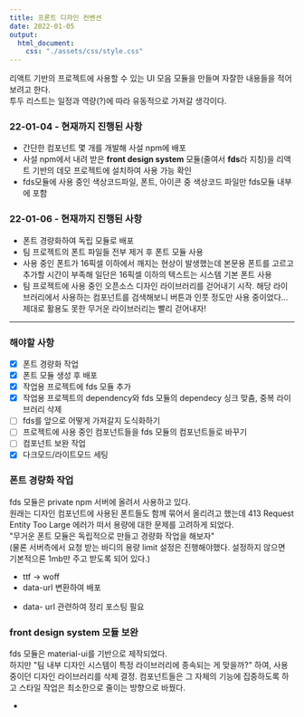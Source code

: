 ```yaml
---
title: 프론트 디자인 컨벤션
date: 2022-01-05
output:
  html_document:
    css: "./assets/css/style.css"
---
```


리액트 기반의 프로젝트에 사용할 수 있는 UI 모음 모듈을 만들며 자잘한 내용들을 적어보려고 한다.  
투두 리스트는 일정과 역량(?)에 따라 유동적으로 가져갈 생각이다.

### 22-01-04 - 현재까지 진행된 사항

- 간단한 컴포넌트 몇 개를 개발해 사설 npm에 배포
- 사설 npm에서 내려 받은 **front design system** 모듈(줄여서 **fds**라 지칭)을 리액트 기반의 데모 프로젝트에 설치하여 사용 가능 확인
- fds모듈에 사용 중인 색상코드파일, 폰트, 아이콘 중 색상코드 파일만 fds모듈 내부에 포함

### 22-01-06 - 현재까지 진행된 사항

- 폰트 경량화하여 독립 모듈로 배포
- 팀 프로젝트의 폰트 파일들 전부 제거 후 폰트 모듈 사용
- 사용 중인 폰트가 16픽셀 이하에서 깨지는 현상이 발생했는데 본문용 폰트를 고르고 추가할 시간이 부족해 일단은 16픽셀 이하의 텍스트는 시스템 기본 폰트 사용
- 팀 프로젝트에 사용 중인 오픈소스 디자인 라이브러리를 걷어내기 시작. 해당 라이브러리에서 사용하는 컴포넌트를 검색해보니 버튼과 인풋 정도만 사용 중이었다... 제대로 활용도 못한 무거운 라이브러리는 빨리 걷어내자!

---

### 해야할 사항

- [x] 폰트 경량화 작업
- [x] 폰트 모듈 생성 후 배포
- [x] 작업용 프로젝트에 fds 모듈 추가
- [x] 작업용 프로젝트의 dependency와 fds 모듈의 dependecy 싱크 맞춤, 중복 라이브러리 삭제
- [ ] fds를 앞으로 어떻게 가져갈지 도식화하기
- [ ] 프로젝트에 사용 중인 컴포넌트들을 fds 모듈의 컴포넌트들로 바꾸기
- [ ] 컴포넌트 보완 작업
- [x] 다크모드/라이트모드 세팅

### 폰트 경량화 작업

fds 모듈은 private npm 서버에 올려서 사용하고 있다.  
원래는 디자인 컴포넌트에 사용된 폰트들도 함께 묶어서 올리려고 했는데 413 Request Entity Too Large 에러가 떠서 용량에 대한 문제를 고려하게 되었다.  
"무거운 폰트 모듈은 독립적으로 만들고 경량화 작업을 해보자"  
(물론 서버측에서 요청 받는 바디의 용량 limit 설정은 진행해야했다. 설정하지 않으면 기본적으론 1mb만 주고 받도록 되어 있다.)

- ttf -> woff
- data-urI 변환하여 배포

* data- urI 관련하여 정리 포스팅 필요

### front design system 모듈 보완

fds 모듈은 material-ui를 기반으로 제작되었다.  
하지만 "팀 내부 디자인 시스템이 특정 라이브러리에 종속되는 게 맞을까?" 하여, 사용 중이던 디자인 라이브러리를 삭제 결정. 컴포넌트들은 그 자체의 기능에 집중하도록 하고 스타일 작업은 최소한으로 줄이는 방향으로 바꿨다.

-
